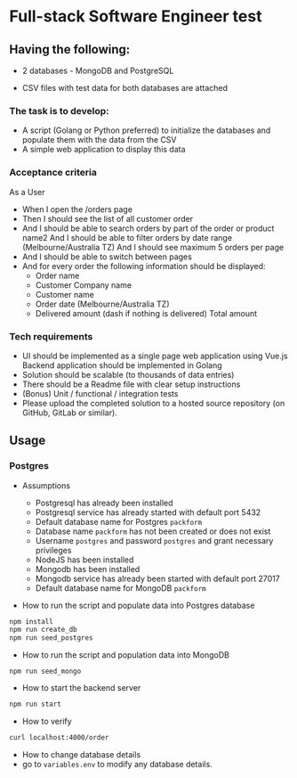 # Full-stack Software Engineer test

## Having the following:

- 2 databases - MongoDB and PostgreSQL

- CSV files with test data for both databases are attached

### The task is to develop:

- A script (Golang or Python preferred) to initialize the databases and populate them with the data from the CSV
- A simple web application to display this data

### Acceptance criteria

As a User

- When I open the /orders page
- Then I should see the list of all customer order
- And I should be able to search orders by part of the order or product name2 And I should be able to filter orders by date range (Melbourne/Australia TZ) And I should see maximum 5 orders per page
- And I should be able to switch between pages
- And for every order the following information should be displayed:
  - Order name
  - Customer Company name
  - Customer name
  - Order date (Melbourne/Australia TZ)
  - Delivered amount (dash if nothing is delivered) Total amount

### Tech requirements

- UI should be implemented as a single page web application using Vue.js Backend application should be implemented in Golang
- Solution should be scalable (to thousands of data entries)
- There should be a Readme file with clear setup instructions
- (Bonus) Unit / functional / integration tests
- Please upload the completed solution to a hosted source repository (on GitHub, GitLab or similar).

## Usage

### Postgres

- Assumptions

  - Postgresql has already been installed
  - Postgresql service has already started with default port 5432
  - Default database name for Postgres `packform`
  - Database name `packform` has not been created or does not exist
  - Username `postgres` and password `postgres` and grant necessary privileges
  - NodeJS has been installed
  - Mongodb has been installed
  - Mongodb service has already been started with default port 27017
  - Default database name for MongoDB `packform`

- How to run the script and populate data into Postgres database

```bash
npm install
npm run create_db
npm run seed_postgres
```

- How to run the script and population data into MongoDB

```
npm run seed_mongo
```

- How to start the backend server

```bash
npm run start
```

- How to verify

```bash
curl localhost:4000/order
```

- How to change database details
- go to `variables.env` to modify any database details.

